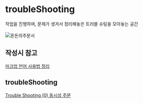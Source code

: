# troubleShooting
작업을 진행하며, 문제가 생겨서 정리해놓은 트러블 슈팅을 모아놓는 공간  
<br/>
![혼돈의주문서](https://github.com/user-attachments/assets/ea64eca0-817e-4f52-a30c-908d3a08a446)

## 작성시 참고
[마크업 언어 사용법 정리](https://github.com/chaSunil/markUpLanguage/blob/main/README.md)
<br/>

## troubleShooting
[Trouble Shooting (0) 동시성 주문](https://github.com/chaSunil/troubleShooting/issues/1)
